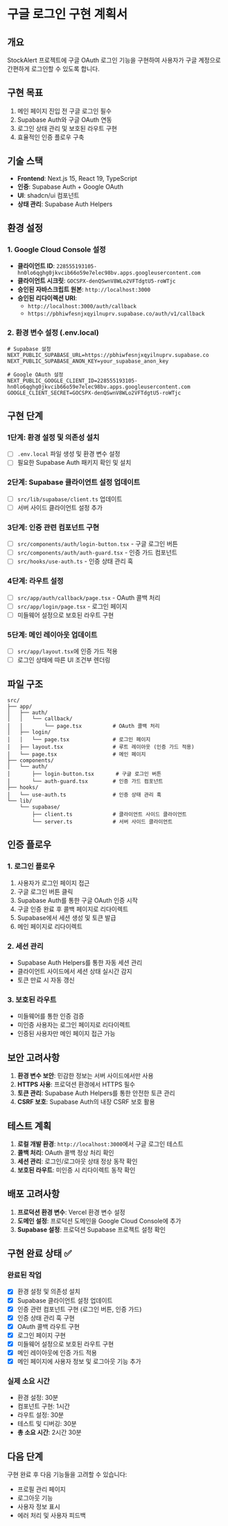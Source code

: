 # 구글 로그인 구현 계획서

## 개요
StockAlert 프로젝트에 구글 OAuth 로그인 기능을 구현하여 사용자가 구글 계정으로 간편하게 로그인할 수 있도록 합니다.

## 구현 목표
1. 메인 페이지 진입 전 구글 로그인 필수
2. Supabase Auth와 구글 OAuth 연동
3. 로그인 상태 관리 및 보호된 라우트 구현
4. 효율적인 인증 플로우 구축

## 기술 스택
- **Frontend**: Next.js 15, React 19, TypeScript
- **인증**: Supabase Auth + Google OAuth
- **UI**: shadcn/ui 컴포넌트
- **상태 관리**: Supabase Auth Helpers

## 환경 설정

### 1. Google Cloud Console 설정
- **클라이언트 ID**: `228555193105-hn0lo6qghg0jkvcib66o59e7elec98bv.apps.googleusercontent.com`
- **클라이언트 시크릿**: `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`
- **승인된 자바스크립트 원본**: `http://localhost:3000`
- **승인된 리다이렉션 URI**: 
  - `http://localhost:3000/auth/callback`
  - `https://pbhiwfesnjxqyilnuprv.supabase.co/auth/v1/callback`

### 2. 환경 변수 설정 (.env.local)
```env
# Supabase 설정
NEXT_PUBLIC_SUPABASE_URL=https://pbhiwfesnjxqyilnuprv.supabase.co
NEXT_PUBLIC_SUPABASE_ANON_KEY=your_supabase_anon_key

# Google OAuth 설정
NEXT_PUBLIC_GOOGLE_CLIENT_ID=228555193105-hn0lo6qghg0jkvcib66o59e7elec98bv.apps.googleusercontent.com
GOOGLE_CLIENT_SECRET=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
```

## 구현 단계

### 1단계: 환경 설정 및 의존성 설치
- [ ] `.env.local` 파일 생성 및 환경 변수 설정
- [ ] 필요한 Supabase Auth 패키지 확인 및 설치

### 2단계: Supabase 클라이언트 설정 업데이트
- [ ] `src/lib/supabase/client.ts` 업데이트
- [ ] 서버 사이드 클라이언트 설정 추가

### 3단계: 인증 관련 컴포넌트 구현
- [ ] `src/components/auth/login-button.tsx` - 구글 로그인 버튼
- [ ] `src/components/auth/auth-guard.tsx` - 인증 가드 컴포넌트
- [ ] `src/hooks/use-auth.ts` - 인증 상태 관리 훅

### 4단계: 라우트 설정
- [ ] `src/app/auth/callback/page.tsx` - OAuth 콜백 처리
- [ ] `src/app/login/page.tsx` - 로그인 페이지
- [ ] 미들웨어 설정으로 보호된 라우트 구현

### 5단계: 메인 레이아웃 업데이트
- [ ] `src/app/layout.tsx`에 인증 가드 적용
- [ ] 로그인 상태에 따른 UI 조건부 렌더링

## 파일 구조
```
src/
├── app/
│   ├── auth/
│   │   └── callback/
│   │       └── page.tsx          # OAuth 콜백 처리
│   ├── login/
│   │   └── page.tsx              # 로그인 페이지
│   ├── layout.tsx                # 루트 레이아웃 (인증 가드 적용)
│   └── page.tsx                  # 메인 페이지
├── components/
│   └── auth/
│       ├── login-button.tsx       # 구글 로그인 버튼
│       └── auth-guard.tsx        # 인증 가드 컴포넌트
├── hooks/
│   └── use-auth.ts               # 인증 상태 관리 훅
└── lib/
    └── supabase/
        ├── client.ts             # 클라이언트 사이드 클라이언트
        └── server.ts             # 서버 사이드 클라이언트
```

## 인증 플로우

### 1. 로그인 플로우
1. 사용자가 로그인 페이지 접근
2. 구글 로그인 버튼 클릭
3. Supabase Auth를 통한 구글 OAuth 인증 시작
4. 구글 인증 완료 후 콜백 페이지로 리다이렉트
5. Supabase에서 세션 생성 및 토큰 발급
6. 메인 페이지로 리다이렉트

### 2. 세션 관리
- Supabase Auth Helpers를 통한 자동 세션 관리
- 클라이언트 사이드에서 세션 상태 실시간 감지
- 토큰 만료 시 자동 갱신

### 3. 보호된 라우트
- 미들웨어를 통한 인증 검증
- 미인증 사용자는 로그인 페이지로 리다이렉트
- 인증된 사용자만 메인 페이지 접근 가능

## 보안 고려사항
1. **환경 변수 보안**: 민감한 정보는 서버 사이드에서만 사용
2. **HTTPS 사용**: 프로덕션 환경에서 HTTPS 필수
3. **토큰 관리**: Supabase Auth Helpers를 통한 안전한 토큰 관리
4. **CSRF 보호**: Supabase Auth의 내장 CSRF 보호 활용

## 테스트 계획
1. **로컬 개발 환경**: `http://localhost:3000`에서 구글 로그인 테스트
2. **콜백 처리**: OAuth 콜백 정상 처리 확인
3. **세션 관리**: 로그인/로그아웃 상태 정상 동작 확인
4. **보호된 라우트**: 미인증 시 리다이렉트 동작 확인

## 배포 고려사항
1. **프로덕션 환경 변수**: Vercel 환경 변수 설정
2. **도메인 설정**: 프로덕션 도메인을 Google Cloud Console에 추가
3. **Supabase 설정**: 프로덕션 Supabase 프로젝트 설정 확인

## 구현 완료 상태 ✅

### 완료된 작업
- [x] 환경 설정 및 의존성 설치
- [x] Supabase 클라이언트 설정 업데이트
- [x] 인증 관련 컴포넌트 구현 (로그인 버튼, 인증 가드)
- [x] 인증 상태 관리 훅 구현
- [x] OAuth 콜백 라우트 구현
- [x] 로그인 페이지 구현
- [x] 미들웨어 설정으로 보호된 라우트 구현
- [x] 메인 레이아웃에 인증 가드 적용
- [x] 메인 페이지에 사용자 정보 및 로그아웃 기능 추가

### 실제 소요 시간
- 환경 설정: 30분
- 컴포넌트 구현: 1시간
- 라우트 설정: 30분
- 테스트 및 디버깅: 30분
- **총 소요 시간**: 2시간 30분

## 다음 단계
구현 완료 후 다음 기능들을 고려할 수 있습니다:
- 프로필 관리 페이지
- 로그아웃 기능
- 사용자 정보 표시
- 에러 처리 및 사용자 피드백
